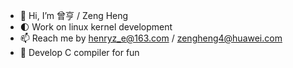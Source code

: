 - 👋 Hi, I’m 曾亨 / Zeng Heng
- :first_quarter_moon: Work on linux kernel development
- 📫 Reach me by henryz_e@163.com / zengheng4@huawei.com
- 🌱 Develop C compiler for fun
